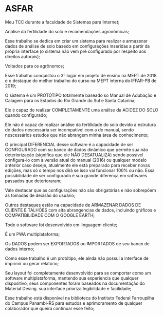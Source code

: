 # ASFAR
Meu TCC durante a faculdade de Sistemas para Internet;

Análise da fertilidade do solo e recomendações agronômicas;

Esse trabalho se dedica em criar um sistema para realizar e armazenar dados de análise de solo basedo em configurações inseridas a partir da própria interface (o sistema não vem pré configurado por respeito aos direitos autorais);

Voltados para os agrônomos;

Esse trabalho conquistou o 3° lugar em projeto de ensino na MEPT de 2018 e o destaque do melhor trabalho do curso na MEPT interna do IFFAR-PB de 2019;

O sistema é um PROTÓTIPO totalmente baseado so Manual de Adubação e Calagem para os Estados do Rio Grande do Sul e Santa Catarina;

Ele é capaz de realizar COMPLETAMENTE uma análise da ACIDEZ DO SOLO quando configurado;

Ele não é capaz de realizar análise da fertilidade do solo devido a estrutura de dados nescessária ser incompatível com a do manual, sendo nescessários estudos que não abrangem minha área de conhecimento;

O principal DIFERENCIAL desse software é a capacidade de ser CONFIGURADO com su banco de dados dinâmico que permite sua não deteriorização (significa que ele NÃO DESATUALIZA) sendo possível configura-lo com a versão atual do manual (2016) ou qualquer modelo anterior caso deseje, atualmente ele está preparado para receber novas edições, mas só o tempo nos dirá se isso vai funcionar 100% ou não. Essa possibilidade de ser configurado é sua grande diferença em softwares passados que deterioraram;

Vale destacar que as configurações não são obrigatórias e não sobrepõem as tomadas de decisão do usuário;

Outros destaques estão na capacidade de ARMAZENAR DADOS DE CLIENTE E TALHÕES com alta abrangencias de dados, incluindo gráficos e COMPATIBILIDADE COM O GOOGLE EARTH;

Todo o software foi desenvolvido em linguagem cliente;

É um PWA multiplataforma;

Os DADOS podem ser EXPORTADOS ou IMPORTADOS de seu banco de dados interno;

Como esse trabalho é um protótipo, ele ainda não possui a interface de imprimir ou gerar relatório;

Seu layout foi completamente desenvolvido para se comportar como um software multiplataforma, mantendo sua experiencia que qualquer dispositivo, seus componentes foram baseados na documentação do Material Desing. sua interface prioriza legibilidade e facilidade;

Esse trabalho está disponível na biblioteca do Instituto Federal Farroupilha do Campus Panambi-RS para estudos e aprimoramento de qualquer colaborador que queira continuar esse feito;

